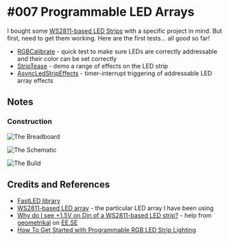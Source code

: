 # #007 Programmable LED Arrays

I bought some [WS2811-based LED Strips](https://www.aliexpress.com/item/IP68-12mm-WS2811-as-WS2801-led-pixel-module-IP68-waterproof-DC5V-full-color-RGB-50pcs-a/1932649085.html) with a specific project in mind. But first, need to get them working. Here are the first tests... all good so far!

* [RGBCalibrate](./RGBCalibrate) - quick test to make sure LEDs are correctly addressable and their color can be set correctly
* [StripTease](./StripTease) - demo a range of effects on the LED strip
* [AsyncLedStripEffects](./AsyncLedStripEffects) - timer-interrupt triggering of addressable LED array effects


## Notes


### Construction

![The Breadboard](./assets/LEDArrayDemos_bb.jpg?raw=true)

![The Schematic](./assets/LEDArrayDemos_schematic.jpg?raw=true)

![The Build](./assets/LEDArrayDemos_build.jpg?raw=true)

## Credits and References

* [FastLED library](http://fastled.io)
* [WS2811-based LED array](https://www.aliexpress.com/item/IP68-12mm-WS2811-as-WS2801-led-pixel-module-IP68-waterproof-DC5V-full-color-RGB-50pcs-a/1932649085.html) - the particular LED array I have been using
* [Why do I see +1.5V on Din of a WS2811-based LED strip?](http://electronics.stackexchange.com/questions/141704/why-do-i-see-1-5v-on-din-of-a-ws2811-based-led-strip) - help from [geometrikal](http://electronics.stackexchange.com/users/6481/geometrikal) on [EE.SE](http://electronics.stackexchange.com/)
* [How To Get Started with Programmable RGB LED Strip Lighting](http://www.tested.com/art/makers/453665-how-get-started-programmable-rgb-led-strip-lighting/)
